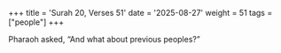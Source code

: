 +++
title = 'Surah 20, Verses 51'
date = '2025-08-27'
weight = 51
tags = ["people"]
+++

Pharaoh asked, “And what about previous peoples?”